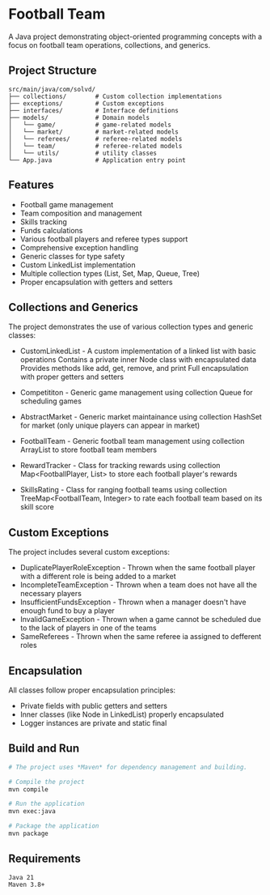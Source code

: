 # Football Team
A Java project demonstrating object-oriented programming concepts with a focus on football team operations, collections, and generics.

## Project Structure
```
src/main/java/com/solvd/
├── collections/        # Custom collection implementations
├── exceptions/         # Custom exceptions
├── interfaces/         # Interface definitions
├── models/             # Domain models
│   └── game/           # game-related models
│   └── market/         # market-related models
│   └── referees/       # referee-related models
│   └── team/           # referee-related models
│   └── utils/          # utility classes
└── App.java            # Application entry point
```
## Features
- Football game management
- Team composition and management
- Skills tracking
- Funds calculations
- Various football players and referee types support
- Comprehensive exception handling
- Generic classes for type safety
- Custom LinkedList implementation
- Multiple collection types (List, Set, Map, Queue, Tree)
- Proper encapsulation with getters and setters

## Collections and Generics
The project demonstrates the use of various collection types and generic classes:

- CustomLinkedList<T> - A custom implementation of a linked list with basic operations
Contains a private inner Node<T> class with encapsulated data
Provides methods like add, get, remove, and print
Full encapsulation with proper getters and setters

- Competititon<T extends Game> - Generic game management using collection Queue for scheduling games

- AbstractMarket<T> - Generic market maintainance using collection
HashSet for market (only unique players can appear in market)

- FootballTeam <T extends FootballPlayer> - Generic football team management using collection ArrayList<T> to store football team members

- RewardTracker - Class for tracking rewards using collection Map<FootballPlayer, List<String>> to store each football player's rewards

- SkillsRating - Class for ranging football teams using collection TreeMap<FootballTeam, Integer> to rate each football team based on its skill score

## Custom Exceptions

The project includes several custom exceptions:

- DuplicatePlayerRoleException - Thrown when the same football player with a different role is being added to a market
- IncompleteTeamException - Thrown when a team does not have all the necessary players
- InsufficientFundsException - Thrown when a manager doesn't have enough fund to buy a player
- InvalidGameException - Thrown when a game cannot be scheduled due to the lack of players in one of the teams
- SameReferees - Thrown when the same referee ia assigned to defferent roles

## Encapsulation
All classes follow proper encapsulation principles:

- Private fields with public getters and setters
- Inner classes (like Node in LinkedList) properly encapsulated
- Logger instances are private and static final

## Build and Run
```bash
# The project uses *Maven* for dependency management and building.

# Compile the project
mvn compile

# Run the application
mvn exec:java

# Package the application
mvn package
```


## Requirements
```
Java 21
Maven 3.8+
```